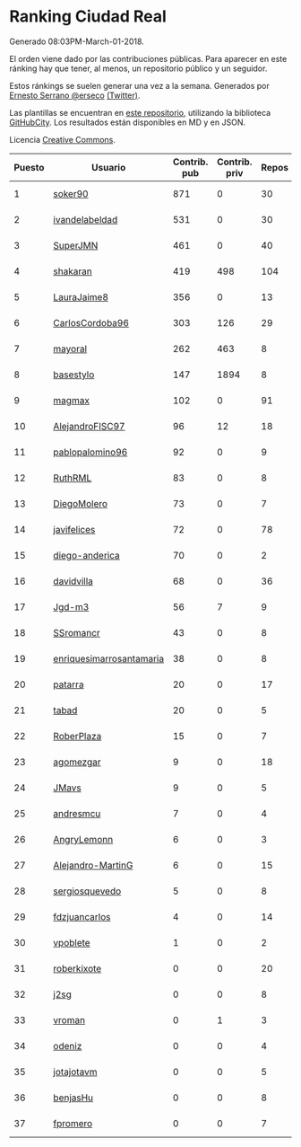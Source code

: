 # Ranking Ciudad Real

Generado 08:03PM-March-01-2018.

El orden viene dado por las contribuciones públicas. Para aparecer en este ránking hay que tener, al menos, un repositorio público y un seguidor.

Estos ránkings se suelen generar una vez a la semana. Generados por [Ernesto Serrano @erseco](https://github.com/erseco/) [(Twitter)](https://twitter.com/erseco).

Las plantillas se encuentran en [este repositorio](https://github.com/iblancasa/GH-Spanish-Ranking), utilizando la biblioteca [GitHubCity](https://github.com/iblancasa/GitHubCity). Los resultados están disponibles en MD y en JSON.

Licencia [Creative Commons](https://creativecommons.org/licenses/by/4.0/).

| Puesto   |  Usuario  | Contrib. pub | Contrib. priv |Repos| Followers | Desde |  Avatar  |
|----------|-----------|--------------|---------------|-----|-----------|-------|----------|
|1|[soker90](https://github.com/soker90)|871|0|30|4|2014-08-03|![soker90](https://avatars0.githubusercontent.com/u/8345188)|
|2|[ivandelabeldad](https://github.com/ivandelabeldad)|531|0|30|4|2014-12-27|![ivandelabeldad](https://avatars3.githubusercontent.com/u/10326536)|
|3|[SuperJMN](https://github.com/SuperJMN)|461|0|40|34|2012-12-23|![SuperJMN](https://avatars0.githubusercontent.com/u/3109851)|
|4|[shakaran](https://github.com/shakaran)|419|498|104|26|2008-06-19|![shakaran](https://avatars0.githubusercontent.com/u/14254)|
|5|[LauraJaime8](https://github.com/LauraJaime8)|356|0|13|4|2016-09-27|![LauraJaime8](https://avatars3.githubusercontent.com/u/22475540)|
|6|[CarlosCordoba96](https://github.com/CarlosCordoba96)|303|126|29|19|2016-09-28|![CarlosCordoba96](https://avatars3.githubusercontent.com/u/22503199)|
|7|[mayoral](https://github.com/mayoral)|262|463|8|31|2008-04-06|![mayoral](https://avatars0.githubusercontent.com/u/5371)|
|8|[basestylo](https://github.com/basestylo)|147|1894|8|9|2015-03-16|![basestylo](https://avatars1.githubusercontent.com/u/11503528)|
|9|[magmax](https://github.com/magmax)|102|0|91|40|2011-01-26|![magmax](https://avatars3.githubusercontent.com/u/584026)|
|10|[AlejandroFISC97](https://github.com/AlejandroFISC97)|96|12|18|7|2017-02-19|![AlejandroFISC97](https://avatars2.githubusercontent.com/u/25884198)|
|11|[pablopalomino96](https://github.com/pablopalomino96)|92|0|9|4|2016-10-06|![pablopalomino96](https://avatars0.githubusercontent.com/u/22655548)|
|12|[RuthRML](https://github.com/RuthRML)|83|0|8|7|2016-09-28|![RuthRML](https://avatars0.githubusercontent.com/u/22493098)|
|13|[DiegoMolero](https://github.com/DiegoMolero)|73|0|7|8|2015-09-28|![DiegoMolero](https://avatars2.githubusercontent.com/u/14870400)|
|14|[javifelices](https://github.com/javifelices)|72|0|78|14|2013-02-24|![javifelices](https://avatars3.githubusercontent.com/u/3685015)|
|15|[diego-anderica](https://github.com/diego-anderica)|70|0|2|4|2016-09-20|![diego-anderica](https://avatars3.githubusercontent.com/u/22325064)|
|16|[davidvilla](https://github.com/davidvilla)|68|0|36|15|2011-06-08|![davidvilla](https://avatars2.githubusercontent.com/u/838459)|
|17|[Jgd-m3](https://github.com/Jgd-m3)|56|7|9|2|2017-03-21|![Jgd-m3](https://avatars3.githubusercontent.com/u/26570829)|
|18|[SSromancr](https://github.com/SSromancr)|43|0|8|3|2017-02-27|![SSromancr](https://avatars1.githubusercontent.com/u/26056669)|
|19|[enriquesimarrosantamaria](https://github.com/enriquesimarrosantamaria)|38|0|8|3|2015-10-19|![enriquesimarrosantamaria](https://avatars0.githubusercontent.com/u/15198291)|
|20|[patarra](https://github.com/patarra)|20|0|17|4|2012-09-04|![patarra](https://avatars1.githubusercontent.com/u/2276101)|
|21|[tabad](https://github.com/tabad)|20|0|5|4|2012-08-20|![tabad](https://avatars2.githubusercontent.com/u/2183103)|
|22|[RoberPlaza](https://github.com/RoberPlaza)|15|0|7|3|2018-02-19|![RoberPlaza](https://avatars2.githubusercontent.com/u/36627781)|
|23|[agomezgar](https://github.com/agomezgar)|9|0|18|17|2015-02-18|![agomezgar](https://avatars0.githubusercontent.com/u/11057399)|
|24|[JMavs](https://github.com/JMavs)|9|0|5|6|2015-09-11|![JMavs](https://avatars1.githubusercontent.com/u/14231017)|
|25|[andresmcu](https://github.com/andresmcu)|7|0|4|3|2014-04-01|![andresmcu](https://avatars2.githubusercontent.com/u/7127924)|
|26|[AngryLemonn](https://github.com/AngryLemonn)|6|0|3|9|2014-02-19|![AngryLemonn](https://avatars2.githubusercontent.com/u/6731364)|
|27|[Alejandro-MartinG](https://github.com/Alejandro-MartinG)|6|0|15|4|2015-09-05|![Alejandro-MartinG](https://avatars2.githubusercontent.com/u/14140693)|
|28|[sergiosquevedo](https://github.com/sergiosquevedo)|5|0|8|14|2012-04-28|![sergiosquevedo](https://avatars3.githubusercontent.com/u/1688176)|
|29|[fdzjuancarlos](https://github.com/fdzjuancarlos)|4|0|14|2|2013-09-27|![fdzjuancarlos](https://avatars3.githubusercontent.com/u/5560118)|
|30|[vpoblete](https://github.com/vpoblete)|1|0|2|2|2012-08-23|![vpoblete](https://avatars1.githubusercontent.com/u/2203544)|
|31|[roberkixote](https://github.com/roberkixote)|0|0|20|4|2011-02-10|![roberkixote](https://avatars3.githubusercontent.com/u/610447)|
|32|[j2sg](https://github.com/j2sg)|0|0|8|2|2011-03-18|![j2sg](https://avatars3.githubusercontent.com/u/677220)|
|33|[vroman](https://github.com/vroman)|0|1|3|9|2009-01-09|![vroman](https://avatars3.githubusercontent.com/u/45230)|
|34|[odeniz](https://github.com/odeniz)|0|0|4|2|2013-02-19|![odeniz](https://avatars2.githubusercontent.com/u/3634016)|
|35|[jotajotavm](https://github.com/jotajotavm)|0|0|5|58|2013-12-10|![jotajotavm](https://avatars3.githubusercontent.com/u/6154935)|
|36|[benjasHu](https://github.com/benjasHu)|0|0|8|3|2014-09-28|![benjasHu](https://avatars2.githubusercontent.com/u/8950146)|
|37|[fpromero](https://github.com/fpromero)|0|0|7|2|2014-11-06|![fpromero](https://avatars3.githubusercontent.com/u/9592895)|
